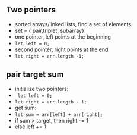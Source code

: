 ## Two pointers
- sorted arrays/linked lists, find a set of elements
- set = { pair,triplet, subarray}
- one pointer, left points at the beginning
- ``` let left = 0; ```
- second pointer, right points at the end
- ``` let right = arr.length -1; ```

## pair target sum
- initialize two pointers:
- ``` let left = 0;```
- ``` let right = arr.length - 1; ```
- get sum:
- ``` let sum = arr[left] + arr[right]; ```
- if sum > target, then right -= 1
- else left += 1